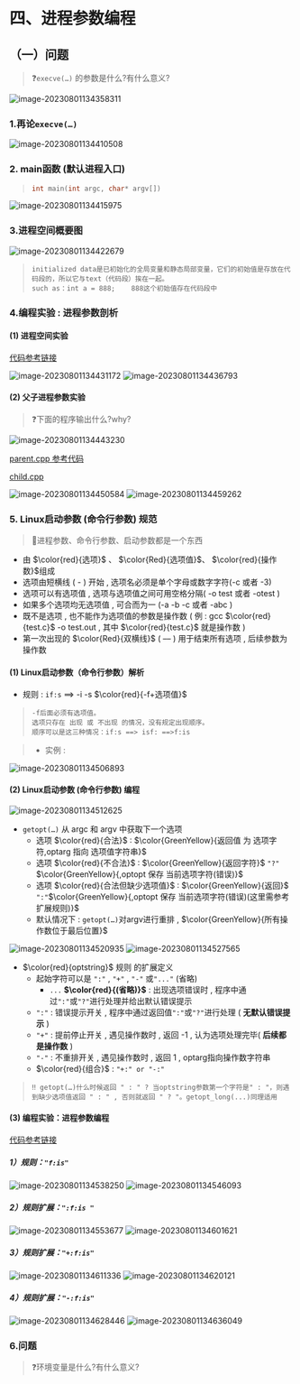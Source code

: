 # 四、进程参数编程

## （一）问题

> ❓`execve(…)` 的参数是什么?有什么意义?

<img src="./assets/image-20230801134358311.png" alt="image-20230801134358311" /> 

### 1.再论`execve(…)`

<img src="./assets/image-20230801134410508.png" alt="image-20230801134410508" /> 

### 2. main函数 (默认进程入口)

>```c++
>int main(int argc, char* argv[])
>```

<img src="./assets/image-20230801134415975.png" alt="image-20230801134415975" /> 

### 3.进程空间概要图

<img src="./assets/image-20230801134422679.png" alt="image-20230801134422679" /> 

>```
>initialized data是已初始化的全局变量和静态局部变量，它们的初始值是存放在代码段的，所以它与text（代码段）挨在一起。
>such as：int a = 888;    888这个初始值存在代码段中
>```

### 4.编程实验 : 进程参数剖析

#### (1) 进程空间实验

[代码参考链接](https://github.com/WONGZEONJYU/Linux_System_Program/blob/main/3.Process_Parameter/mem.cpp)

<img src="./assets/image-20230801134431172.png" alt="image-20230801134431172" /> 

<img src="./assets/image-20230801134436793.png" alt="image-20230801134436793" /> 

#### (2) 父子进程参数实验

>❓下面的程序输出什么?why?

<img src="./assets/image-20230801134443230.png" alt="image-20230801134443230" /> 

[parent.cpp 参考代码](https://github.com/WONGZEONJYU/Linux_System_Program/blob/main/3.Process_Parameter/parent.cpp)

[child.cpp](https://github.com/WONGZEONJYU/Linux_System_Program/blob/main/3.Process_Parameter/child.cpp) 

<img src="./assets/image-20230801134450584.png" alt="image-20230801134450584" /> 

<img src="./assets/image-20230801134459262.png" alt="image-20230801134459262" /> 

### 5. Linux启动参数 (命令行参数) 规范

>💨进程参数、命令行参数、启动参数都是一个东西

* 由 $\color{red}{选项}$ 、 $\color{Red}{选项值}$、 $\color{red}{操作数}$组成
* 选项由短横线 ( - ) 开始 , 选项名必须是单个字母或数字字符(-c 或者 -3)
* 选项可以有选项值 , 选项与选项值之间可用空格分隔( -o test 或者 -otest )
* 如果多个选项均无选项值 , 可合而为一 (-a -b -c 或者 -abc )
* 既不是选项 , 也不能作为选项值的参数是操作数 ( 例 : gcc $\color{red}{test.c}$ -o test.out , 其中 $\color{red}{test.c}$ 就是操作数 )
* 第一次出现的 $\color{Red}{双横线}$ ( –– ) 用于结束所有选项 , 后续参数为操作数

#### (1) Linux启动参数（命令行参数）解析

* 规则 : `if:s` ==> -i -s $\color{red}{-f+选项值}$

>```
>-f后面必须有选项值。
>选项只存在 出现 或 不出现 的情况，没有规定出现顺序。
>顺序可以是这三种情况：if:s ==> isf: ==>f:is
>```

>* 实例 : 

<img src="./assets/image-20230801134506893.png" alt="image-20230801134506893" /> 

#### (2) Linux启动参数 (命令行参数) 编程

<img src="./assets/image-20230801134512625.png" alt="image-20230801134512625" /> 

* `getopt(…)` 从 argc 和 argv 中获取下一个选项
    * 选项 $\color{red}{合法}$ : $\color{GreenYellow}{返回值 为 选项字符,optarg 指向 选项值字符串}$ 
    * 选项 $\color{red}{不合法}$ : $\color{GreenYellow}{返回字符}$ `"?"` $\color{GreenYellow}{,optopt 保存 当前选项字符(错误)}$ 
    * 选项 $\color{red}{合法但缺少选项值}$ : $\color{GreenYellow}{返回}$ `":"`$\color{GreenYellow}{,optopt 保存 当前选项字符(错误)(这里需参考扩展规则)}$ 
     * 默认情况下 : `getopt(…)`对argv进行重排 , $\color{GreenYellow}{所有操作数位于最后位置}$ 

<img src="./assets/image-20230801134520935.png" alt="image-20230801134520935" /> 

<img src="./assets/image-20230801134527565.png" alt="image-20230801134527565" /> 

* $\color{red}{optstring}$ 规则 的扩展定义
    * 起始字符可以是  `":"` , `"+"` , `"-"` 或`"..."` (省略)
      * `...` **$\color{red}{(省略)}$** : 出现选项错误时 , 程序中通过`":"`或`"?"`进行处理并给出默认错误提示
     * `":"` : 错误提示开关 , 程序中通过返回值`":"`或`"?"`进行处理 ( **无默认错误提示** )
     * `"+"` : 提前停止开关 , 遇见操作数时 , 返回 -1 , 认为选项处理完毕( **后续都是操作数** )
     * `"-"` : 不重排开关 , 遇见操作数时 , 返回 1 , optarg指向操作数字符串
     * $\color{red}{组合}$ :  `"+:" or "-:"`

> ```
> ‼️ getopt(…)什么时候返回 " : " ? 当optstring参数第一个字符是" : "，则遇到缺少选项值返回 " : " , 否则就返回 " ? "。getopt_long(...)同理适用
> ```

#### (3) 编程实验：进程参数编程    

[代码参考链接](https://github.com/WONGZEONJYU/Linux_System_Program/blob/main/3.Process_Parameter/main.cpp)

##### 1）规则：`"f:is"`

<img src="./assets/image-20230801134538250.png" alt="image-20230801134538250" /> 

<img src="./assets/image-20230801134546093.png" alt="image-20230801134546093" /> 

##### 2）规则扩展：`":f:is "`

<img src="./assets/image-20230801134553677.png" alt="image-20230801134553677" /> 

<img src="./assets/image-20230801134601621.png" alt="image-20230801134601621" /> 

##### 3）规则扩展：`"+:f:is"`

<img src="./assets/image-20230801134611336.png" alt="image-20230801134611336" /> 

<img src="./assets/image-20230801134620121.png" alt="image-20230801134620121" /> 

##### 4）规则扩展：`"-:f:is"`

<img src="./assets/image-20230801134628446.png" alt="image-20230801134628446" /> 

<img src="./assets/image-20230801134636049.png" alt="image-20230801134636049" /> 

### 6.问题

>❓环境变量是什么?有什么意义?
